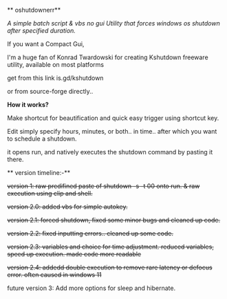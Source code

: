 ** oshutdownerr**

*A simple batch script & vbs no gui Utility that forces windows os shutdown after specified duration.*

If you want a Compact Gui, 

I'm a huge fan of Konrad Twardowski for creating Kshutdown freeware utility, available on most platforms

get from this link is.gd/kshutdown

or from source-forge directly..

**How it works?**

Make shortcut for beautification and quick easy trigger using shortcut key.

Edit simply specify hours, minutes, or both.. in time.. after which you want to schedule a shutdown.

it opens run, and natively executes the shutdown command by pasting it there.

** version timeline:-**

~~version 1: raw predifined paste of shutdown -s -t 00 onto run. & raw execution using clip and shell.~~

~~version 2.0: added vbs for simple autokey.~~

~~version 2.1: forced shutdown, fixed some minor bugs and cleaned up code.~~

~~version 2.2: fixed inputting errors.. cleaned up some code.~~

~~version 2.3: variables and choice for time adjustment. reduced variables, speed up execution. made code more readable~~

~~version 2.4: addedd double execution to remove rare latency or defocus error. often caused in windows 11~~

future version 3: Add more options for sleep and hibernate.